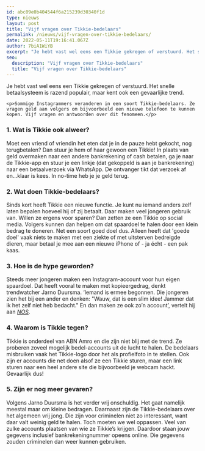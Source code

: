 ```yaml
---
id: abc09e0b404544f6a215239d30340f1d
type: nieuws
layout: post
title: "Vijf vragen over Tikkie-bedelaars"
permalink: /nieuws/vijf-vragen-over-tikkie-bedelaars/
date: 2022-05-11T19:16:41.067Z
author: 7biA1WiYB
excerpt: "Je hebt vast wel eens een Tikkie gekregen of verstuurd. Het snelle betaalsysteem is razend populair, maar kent ook een gevaarlijke trend.  "
seo:
  description: "Vijf vragen over Tikkie-bedelaars"
  title: "Vijf vragen over Tikkie-bedelaars"
---
```

Je hebt vast wel eens een Tikkie gekregen of verstuurd. Het snelle betaalsysteem is razend populair, maar kent ook een gevaarlijke trend.  

    <p>Sommige Instagrammers veranderen in een soort Tikkie-bedelaars. Ze vragen geld aan volgers om bijvoorbeeld een nieuwe telefoon te kunnen kopen. Vijf vragen en antwoorden over dit fenomeen.</p>
<h3>1. Wat is Tikkie ook alweer?</h3>
<p>Moet een vriend of vriendin het eten dat je in de pauze hebt gekocht, nog terugbetalen? Dan stuur je hem of haar gewoon een Tikkie! In plaats van geld overmaken naar een andere bankrekening of cash betalen, ga je naar de Tikkie-app en stuur je een linkje (dat gekoppeld is aan je bankrekening) naar een betaalverzoek via WhatsApp. De ontvanger tikt dat verzoek af en...klaar is kees. In no-time heb je je geld terug.</p>
<h3>2. Wat doen Tikkie-bedelaars?</h3>
<p>Sinds kort heeft Tikkie een nieuwe functie. Je kunt nu iemand anders zelf laten bepalen hoeveel hij of zij betaalt. Daar maken veel jongeren gebruik van. Willen ze ergens voor sparen? Dan zetten ze een Tikkie op social media. Volgers kunnen dan helpen om dat spaardoel te halen door een klein bedrag te doneren. Net een soort goed doel dus. Alleen heeft dat 'goede doel' vaak niets te maken met een ziekte of met uitsterven bedreigde dieren, maar betaal je mee aan een nieuwe iPhone of - ja écht - een pak kaas.</p>
<h3>3. Hoe is de hype geworden?</h3>
<p>Steeds meer jongeren maken een Instagram-account voor hun eigen spaardoel. Dat heeft vooral te maken met kopieergedrag, denkt trendwatcher Jarno Duursma. ‘Iemand is ermee begonnen. Die jongeren zien het bij een ander en denken: "Wauw, dat is een slim idee! Jammer dat ik het zelf niet heb bedacht." En dan maken ze ook zo’n account’, vertelt hij aan <em><a href="https://nos.nl/op3/artikel/2289462-bank-treedt-op-tegen-tikkie-accounts-op-instagram.html">NOS</a></em>.</p>
<h3>4. Waarom is Tikkie tegen?</h3>
<p>Tikkie is onderdeel van ABN Amro en die zijn niet blij met de trend. Ze proberen zoveel mogelijk bedel-accounts uit de lucht te halen. De bedelaars misbruiken vaak het Tikkie-logo door het als profielfoto in te stellen. Ook zijn er accounts die net doen alsof ze een Tikkie sturen, maar een link sturen naar een heel andere site die bijvoorbeeld je webcam hackt. Gevaarlijk dus!</p>
<h3>5. Zijn er nog meer gevaren?</h3>
<p>Volgens Jarno Duursma is het verder vrij onschuldig. Het gaat namelijk meestal maar om kleine bedragen. Daarnaast zijn de Tikkie-bedelaars over het algemeen vrij jong. Die zijn voor criminelen niet zo interessant, want daar valt weinig geld te halen. Toch moeten we wel oppassen. Veel van zulke accounts plaatsen van wie ze Tikkie’s krijgen. Daardoor staan jouw gegevens inclusief bankrekeningnummer opeens online. Die gegevens zouden criminelen dan weer kunnen gebruiken.</p>  
